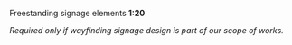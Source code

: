 <span class="transform-to-uppercase">Freestanding signage elements **1:20**</span>

_Required only if wayfinding signage design is part of our scope of works._